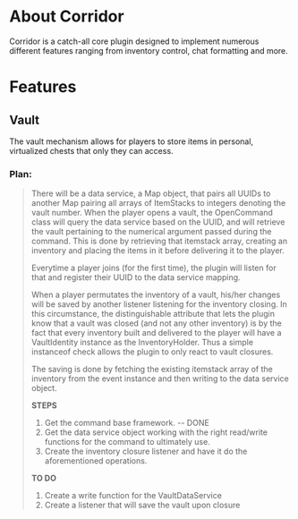 # About Corridor
Corridor is a catch-all core plugin designed to implement numerous different features ranging from inventory control, chat formatting and more. 

# Features

## Vault
The vault mechanism allows for players to store items in personal, virtualized chests that only they can access.

### Plan:
> There will be a data service, a Map object, that pairs all UUIDs to another Map pairing all arrays of ItemStacks to integers denoting the vault number. When the player opens a vault, the OpenCommand class will 
> query the data service based on the UUID, and will retrieve the vault pertaining to the numerical argument passed during the command.
> This is done by retrieving that itemstack array, creating an inventory and placing the items in it before delivering it to the player.
> 
> Everytime a player joins (for the first time), the plugin will listen for that and register their UUID to the data service mapping.
> 
> When a player permutates the inventory of a vault, his/her changes will be saved by another listener listening for the inventory closing. In this circumstance, the distinguishable attribute that lets the plugin know 
> that a vault was closed (and not any other inventory) is by the fact that every inventory built and delivered to the player will have a VaultIdentity instance as the InventoryHolder. Thus a simple instanceof check allows the plugin
> to only react to vault closures. 
> 
> The saving is done by fetching the existing itemstack array of the inventory from the event instance and then writing to the data service object.
> 
> **STEPS**
> 1. Get the command base framework. -- DONE
> 2. Get the data service object working with the right read/write functions for the command to ultimately use.
> 3. Create the inventory closure listener and have it do the aforementioned operations.
> 
> **TO DO**
> 1. Create a write function for the VaultDataService
> 2. Create a listener that will save the vault upon closure